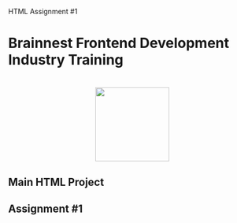 HTML Assignment #1
<h1>Brainnest Frontend Development Industry Training<h1>
<div align="center"><img src="https://static.wixstatic.com/media/4fa9c2_0b28731f38304ed0989a8c0582f953a3~mv2.png/v1/fill/w_2500,h_2500,al_c/4fa9c2_0b28731f38304ed0989a8c0582f953a3~mv2.png" width="150" height="auto"></div>
<h2> Main HTML Project</h2>
<h2>Assignment #1</h2>
